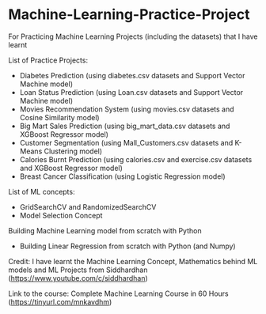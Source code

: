 # Machine-Learning-Practice-Project
For Practicing Machine Learning Projects (including the datasets) that I have learnt

List of Practice Projects:
- Diabetes Prediction (using diabetes.csv datasets and Support Vector Machine model)
- Loan Status Prediction (using Loan.csv datasets and Support Vector Machine model)
- Movies Recommendation System (using movies.csv datasets and Cosine Similarity model)
- Big Mart Sales Prediction (using big_mart_data.csv datasets and XGBoost Regressor model)
- Customer Segmentation (using Mall_Customers.csv datasets and K-Means Clustering model)
- Calories Burnt Prediction (using calories.csv and exercise.csv datasets and XGBoost Regressor model)
- Breast Cancer Classification (using Logistic Regression model)

List of ML concepts:
- GridSearchCV and RandomizedSearchCV
- Model Selection Concept

Building Machine Learning model from scratch with Python
- Building Linear Regression from scratch with Python (and Numpy)


Credit:
I have learnt the Machine Learning Concept, Mathematics behind ML models and ML Projects from Siddhardhan (https://www.youtube.com/c/siddhardhan)

Link to the course: Complete Machine Learning Course in 60 Hours (https://tinyurl.com/mnkavdhm)
